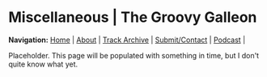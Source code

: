 # Miscellaneous | The Groovy Galleon

**Navigation:** [Home](index) \| [About](about) \| [Track Archive](tunes) \| [Submit/Contact](submit) \| [Podcast](podcast) \|

Placeholder. This page will be populated with something in time, but I don't quite know what yet.
